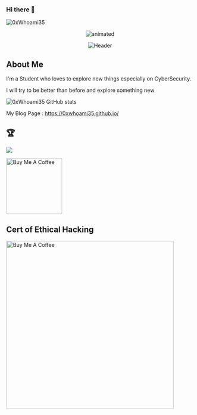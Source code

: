 ### Hi there 👋

![0xWhoami35](https://www.hackthebox.com/badge/image/849443)

<p align="center"><img src="https://e.top4top.io/p_302318s1a1.gif" alt="animated" /></p>
<div align="center">
  <img src="https://raw.githubusercontent.com/ThatNotEasy/ThatNotEasy/main/resources/github-header-image.png" alt="Header">
</div>




## About Me

I'm a Student who loves to explore new things especially on CyberSecurity.

I will try to be better than before and explore something new


![0xWhoami35 GitHub stats](https://github-readme-stats.vercel.app/api?username=0xWhoami35&show_icons=true&theme=radical)


My Blog Page : https://0xwhoami35.github.io/


## 🏆
![](https://github-profile-trophy.vercel.app/?username=0xWhoami35&theme=discord&no-frame=false&no-bg=false&margin-w=4)
<!-- Proudly created with GPRM ( https://gprm.itsvg.in ) -->

<a href="https://www.buymeacoffee.com/ardian09171s" target="_blank"><img src="https://cdn.buymeacoffee.com/buttons/default-yellow.png" alt="Buy Me A Coffee" width="150" ></a>


## Cert of Ethical Hacking
<img src="https://tryhackme-certificates.s3-eu-west-1.amazonaws.com/THM-NPYNBVAODR.png" alt="Buy Me A Coffee" width="450" ></a>
